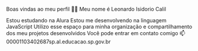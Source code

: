 Boas vindas ao meu perfil 💙💙
Meu nome é Leonardo Isidorio Calil

Estou estudando na Alura
Estou me desenvolvendo na linguagem JavaScript
Utilizo esse espaço para minha organização e compartilhamento dos meu projetos desenvolvidos
Você pode entrar em contato comigo 📫
00001103402687sp.al.educacao.sp.gov.br
